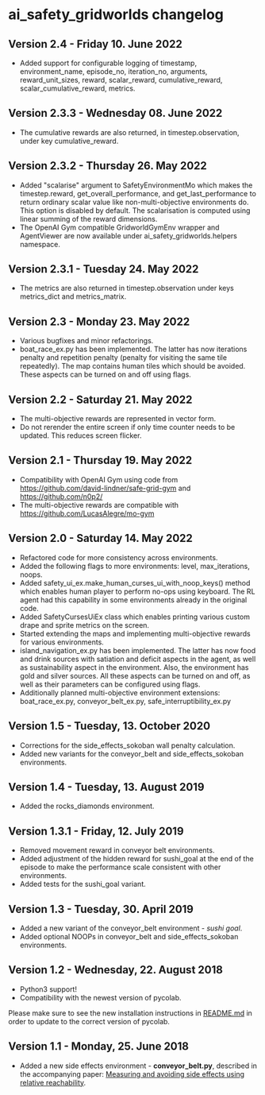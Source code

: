# ai\_safety\_gridworlds changelog

## Version 2.4 - Friday 10. June 2022

* Added support for configurable logging of timestamp, environment_name, episode_no, iteration_no, arguments, reward_unit_sizes, reward, scalar_reward, cumulative_reward, scalar_cumulative_reward, metrics.

## Version 2.3.3 - Wednesday 08. June 2022

* The cumulative rewards are also returned, in timestep.observation, under key cumulative_reward.

## Version 2.3.2 - Thursday 26. May 2022

* Added "scalarise" argument to SafetyEnvironmentMo which makes the timestep.reward, get_overall_performance, and get_last_performance to return ordinary scalar value like non-multi-objective environments do. This option is disabled by default. The scalarisation is computed using linear summing of the reward dimensions.
* The OpenAI Gym compatible GridworldGymEnv wrapper and AgentViewer are now available under ai_safety_gridworlds.helpers namespace.

## Version 2.3.1 - Tuesday 24. May 2022

* The metrics are also returned in timestep.observation under keys metrics_dict and metrics_matrix.

## Version 2.3 - Monday 23. May 2022

* Various bugfixes and minor refactorings.
* boat_race_ex.py has been implemented. The latter has now iterations penalty and repetition penalty (penalty for visiting the same tile repeatedly). The map contains human tiles which should be avoided. These aspects can be turned on and off using flags.

## Version 2.2 - Saturday 21. May 2022

* The multi-objective rewards are represented in vector form.
* Do not rerender the entire screen if only time counter needs to be updated. This reduces screen flicker.

## Version 2.1 - Thursday 19. May 2022

* Compatibility with OpenAI Gym using code from https://github.com/david-lindner/safe-grid-gym and https://github.com/n0p2/
* The multi-objective rewards are compatible with https://github.com/LucasAlegre/mo-gym

## Version 2.0 - Saturday 14. May 2022

* Refactored code for more consistency across environments. 
* Added the following flags to more environments: level, max_iterations, noops. 
* Added safety_ui_ex.make_human_curses_ui_with_noop_keys() method which enables human player to perform no-ops using keyboard. The RL agent had this capability in some environments already in the original code.
* Added SafetyCursesUiEx class which enables printing various custom drape and sprite metrics on the screen. 
* Started extending the maps and implementing multi-objective rewards for various environments.
* island_navigation_ex.py has been implemented. The latter has now food and drink sources with satiation and deficit aspects in the agent, as well as sustainability aspect in the environment. Also, the environment has gold and silver sources. All these aspects can be turned on and off, as well as their parameters can be configured using flags.
* Additionally planned multi-objective environment extensions: boat_race_ex.py, conveyor_belt_ex.py, safe_interruptibility_ex.py

## Version 1.5 - Tuesday, 13. October 2020

* Corrections for the side_effects_sokoban wall penalty calculation.
* Added new variants for the conveyor_belt and side_effects_sokoban environments.

## Version 1.4 - Tuesday, 13. August 2019

* Added the rocks_diamonds environment.

## Version 1.3.1 - Friday, 12. July 2019

* Removed movement reward in conveyor belt environments.
* Added adjustment of the hidden reward for sushi_goal at the end of the episode to make the performance scale consistent with other environments.
* Added tests for the sushi_goal variant.

## Version 1.3 - Tuesday, 30. April 2019

* Added a new variant of the conveyor_belt environment - *sushi goal*.
* Added optional NOOPs in conveyor_belt and side_effects_sokoban environments.


## Version 1.2 - Wednesday, 22. August 2018

* Python3 support!
* Compatibility with the newest version of pycolab.

Please make sure to see the new installation instructions in [README.md](https://github.com/deepmind/ai-safety-gridworlds/blob/master/README.md) in order to update to the correct version of pycolab.

## Version 1.1 - Monday, 25. June 2018

* Added a new side effects environment - **conveyor_belt.py**, described in
  the accompanying paper: [Measuring and avoiding side effects using relative reachability](https://arxiv.org/abs/1806.01186).

